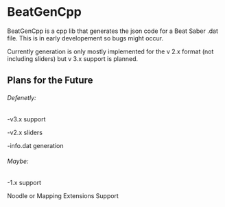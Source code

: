 # BeatGenCpp

BeatGenCpp is a cpp lib that generates the json code for a Beat Saber .dat file.
This is in early developement so bugs might occur.

Currently generation is only mostly implemented for the v 2.x format (not including sliders) but v 3.x support is planned.


## Plans for the Future

###### Defenetly:

  -v3.x support
  
  -v2.x sliders
  
  -info.dat generation
  
###### Maybe:

  -1.x support
  
  Noodle or Mapping Extensions Support
  
